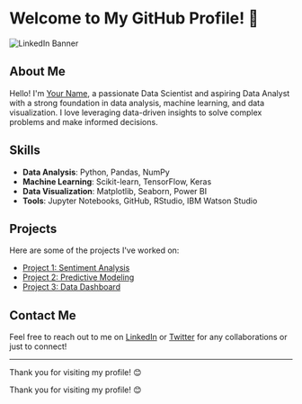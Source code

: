 # Welcome to My GitHub Profile! 👋

![LinkedIn Banner](https://raw.githubusercontent.com/almasstudyjourney/almasstudyjourney/main/Black%20and%20Gray%20Minimalist%20LinkedIn%20Banner.png)

## About Me
Hello! I'm [Your Name](https://www.yourwebsite.com), a passionate Data Scientist and aspiring Data Analyst with a strong foundation in data analysis, machine learning, and data visualization. I love leveraging data-driven insights to solve complex problems and make informed decisions.



## Skills
- **Data Analysis**: Python, Pandas, NumPy
- **Machine Learning**: Scikit-learn, TensorFlow, Keras
- **Data Visualization**: Matplotlib, Seaborn, Power BI
- **Tools**: Jupyter Notebooks, GitHub, RStudio, IBM Watson Studio

## Projects
Here are some of the projects I've worked on:

- [Project 1: Sentiment Analysis](link-to-project)
- [Project 2: Predictive Modeling](link-to-project)
- [Project 3: Data Dashboard](link-to-project)

## Contact Me
Feel free to reach out to me on [LinkedIn](https://www.linkedin.com/in/yourprofile) or [Twitter](https://twitter.com/yourprofile) for any collaborations or just to connect!

---

Thank you for visiting my profile! 😊


Thank you for visiting my profile! 😊





<!---
almasstudyjourney/almasstudyjourney is a ✨ special ✨ repository because its `README.md` (this file) appears on your GitHub profile.
You can click the Preview link to take a look at your changes.
--->
